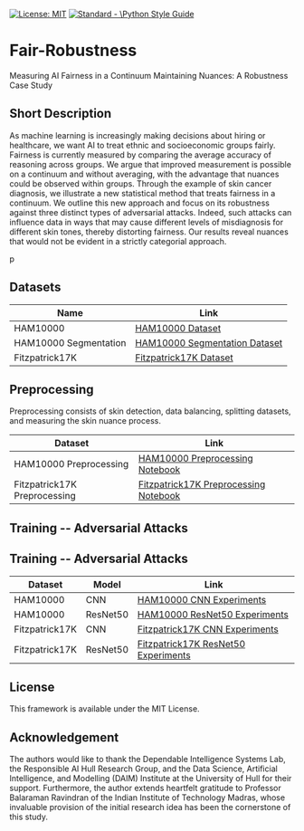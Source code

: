 <p align="left"> </p>

 <a href="https://opensource.org/licenses/MIT"><img src="https://img.shields.io/badge/License-MIT-yellow.svg" alt="License: MIT"></a>
 <a href="https://standardjs.com"><img src="https://img.shields.io/badge/code_style-standard-brightgreen.svg" alt="Standard - \Python Style Guide"></a>

# Fair-Robustness
Measuring AI Fairness in a Continuum Maintaining Nuances: A Robustness Case Study

## Short Description
<p align = 'justified'>As machine learning is increasingly making decisions about hiring or healthcare, we want AI to treat ethnic and socioeconomic groups fairly. Fairness is currently measured by comparing the average accuracy of reasoning across groups. We argue that improved measurement is possible on a continuum and without averaging, with the advantage that nuances could be observed within groups. Through the example of skin cancer diagnosis, we illustrate a new statistical method that treats fairness in a continuum. We outline this new approach and focus on its robustness against three distinct types of adversarial attacks. Indeed, such attacks can influence data in ways that may cause different levels of misdiagnosis for different skin tones, thereby distorting fairness. Our results reveal nuances that would not be evident in a strictly categorial approach.</p>p

## Datasets
| Name | Link |
|------|------|
| HAM10000 | [HAM10000 Dataset](https://www.kaggle.com/datasets/kmader/skin-cancer-mnist-ham10000) |
| HAM10000 Segmentation | [HAM10000 Segmentation Dataset](https://www.kaggle.com/datasets/tschandl/ham10000-lesion-segmentations) |
| Fitzpatrick17K | [Fitzpatrick17K Dataset](https://www.kaggle.com/datasets/nazmussadat013/fitzpatrick-17k-dataset) |

## Preprocessing
Preprocessing consists of skin detection, data balancing, splitting datasets, and measuring the skin nuance process.

| Dataset | Link |
|---------|------|
| HAM10000 Preprocessing | [HAM10000 Preprocessing Notebook](https://github.com/Kuniko925/FairRobustness/blob/main/src/Preprocessing%20HAM10000.ipynb) |
| Fitzpatrick17K Preprocessing | [Fitzpatrick17K Preprocessing Notebook](https://github.com/Kuniko925/FairRobustness/blob/main/src/Preprocessing%20Fitzpatrick17K.ipynb) |

## Training -- Adversarial Attacks

## Training -- Adversarial Attacks

| Dataset      | Model    | Link |
|--------------|----------|------|
| HAM10000     | CNN      | [HAM10000 CNN Experiments](https://github.com/Kuniko925/FairRobustness/blob/main/src/Experiments%20HAM10000.ipynb) |
| HAM10000     | ResNet50 | [HAM10000 ResNet50 Experiments](https://github.com/Kuniko925/FairRobustness/blob/main/src/Experiments%20HAM10000%20ResNet.ipynb) |
| Fitzpatrick17K | CNN    | [Fitzpatrick17K CNN Experiments](https://github.com/Kuniko925/FairRobustness/blob/main/src/Experiments%20Fitzpatrick17K.ipynb) |
| Fitzpatrick17K | ResNet50 | [Fitzpatrick17K ResNet50 Experiments](https://github.com/Kuniko925/FairRobustness/blob/main/src/Experiments%20Fitzpatrick17K%20ResNet.ipynb) |

## License
This framework is available under the MIT License. 
 
## Acknowledgement
<p align = 'justified'>The authors would like to thank the Dependable Intelligence Systems Lab, the Responsible AI Hull Research Group, and the Data Science, Artificial Intelligence, and Modelling (DAIM) Institute at the University of Hull for their support. Furthermore, the author extends heartfelt gratitude to Professor Balaraman Ravindran of the Indian Institute of Technology Madras, whose invaluable provision of the initial research idea has been the cornerstone of this study.</p>

